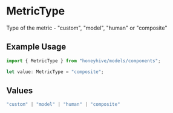 # MetricType

Type of the metric - "custom", "model", "human" or "composite"

## Example Usage

```typescript
import { MetricType } from "honeyhive/models/components";

let value: MetricType = "composite";
```

## Values

```typescript
"custom" | "model" | "human" | "composite"
```